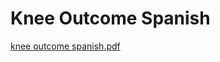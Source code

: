 # Knee Outcome Spanish

[knee outcome spanish.pdf](Knee%20Outcome%20Spanish%2035d5c7d8e28f4e7598748bc64d2e8961/knee_outcome_spanish.pdf)